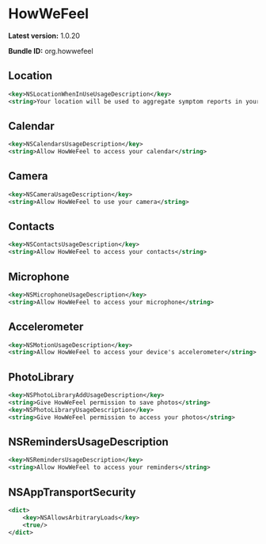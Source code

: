 # HowWeFeel

**Latest version:** 1.0.20

**Bundle ID:** org.howwefeel

## Location
```xml
<key>NSLocationWhenInUseUsageDescription</key>
<string>Your location will be used to aggregate symptom reports in your area.</string>
```

## Calendar
```xml
<key>NSCalendarsUsageDescription</key>
<string>Allow HowWeFeel to access your calendar</string>
```

## Camera
```xml
<key>NSCameraUsageDescription</key>
<string>Allow HowWeFeel to use your camera</string>
```

## Contacts
```xml
<key>NSContactsUsageDescription</key>
<string>Allow HowWeFeel to access your contacts</string>
```

## Microphone
```xml
<key>NSMicrophoneUsageDescription</key>
<string>Allow HowWeFeel to access your microphone</string>
```

## Accelerometer
```xml
<key>NSMotionUsageDescription</key>
<string>Allow HowWeFeel to access your device's accelerometer</string>
```

## PhotoLibrary
```xml
<key>NSPhotoLibraryAddUsageDescription</key>
<string>Give HowWeFeel permission to save photos</string>
<key>NSPhotoLibraryUsageDescription</key>
<string>Give HowWeFeel permission to access your photos</string>
```

## NSRemindersUsageDescription
```xml
<key>NSRemindersUsageDescription</key>
<string>Allow HowWeFeel to access your reminders</string>
```

## NSAppTransportSecurity
```xml
<dict>
	<key>NSAllowsArbitraryLoads</key>
	<true/>
</dict>
```
